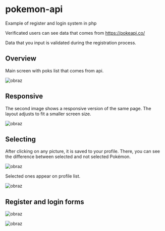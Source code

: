 # pokemon-api

Example of register and login system in php

Verificated users can see data that comes from https://pokeapi.co/

Data that you input is validated during the registration process.

## Overview
Main screen with poks list that comes from api. 

![obraz](https://github.com/SpellZZZ/pokemon-api/assets/43863065/3f310b29-1405-45f2-bfac-e7197d8751a4)


## Responsive
The second image shows a responsive version of the same page. The layout adjusts to fit a smaller screen size. 

![obraz](https://github.com/SpellZZZ/pokemon-api/assets/43863065/a6b1b803-9484-4dd1-8e42-eb9a53a00a11)


##  Selecting
After clicking on any picture, it is saved to your profile. There, you can see the difference between selected and not selected Pokémon.

![obraz](https://github.com/SpellZZZ/pokemon-api/assets/43863065/d928c300-e619-4963-921f-35cded5ee958)

Selected ones appear on profile list.

![obraz](https://github.com/SpellZZZ/pokemon-api/assets/43863065/eff8ce78-7a78-4863-97ae-737612936055)



## Register and login forms

![obraz](https://github.com/SpellZZZ/pokemon-api/assets/43863065/9203c0cd-b909-4a5a-a411-01a45caab1c5)


![obraz](https://github.com/SpellZZZ/pokemon-api/assets/43863065/30428494-c324-4cc4-8d07-6e65a081279d)

